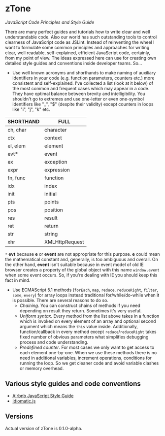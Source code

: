 # zTone

*JavaScript Code Principles and Style Guide*

There are many perfect guides and tutorials how to write clear and well understandable code. Also our world has such outstanding tools to control clearness of JavaScript code as JSLint. Instead of reinventing the wheel I want to formulate some common principles and approaches for writing clear, well readable, self-explained, efficient JavaScript code, certainly, from my point of view. The ideas expressed here can use for creating own detailed style guides and conventions inside developer teams. So...

- Use well known acronyms and shorthands to make naming of auxiliary identifiers in your code (e.g. function parameters, counters etc.) more consistent and self-explained. I've collected a list (look at it below) of the most common and frequent cases which may appear in a code. They have optimal balance between brevity and intelligibility. You shouldn't go to extremes and use one-letter or even one-symbol identifiers like "_", "$" (despite their validity) except counters in loops like "i", "j", "k" etc.

SHORTHAND |FULL
----------|----------
ch, char  |character
ctx       |context
el, elem  |element
evt*      |event
ex        |exception
expr      |expression
fn, func  |function
idx       |index
init      |initial
pts       |points
pos       |position
res       |result
ret       |return
str       |string
xhr       |XMLHttpRequest

`*` **evt** because **e** or **event** are not appropriate for this purpose. **e** could mean the mathematical constant and, generally, is too ambiguous and overall. On the other hand, **event** isn't suitable because in event model of old IE browser creates a property of the global object with this name `window.event` when some event occurs. So, if you're dealing with IE you should keep this fact in mind.

- Use ECMAScript 5.1 methods (`forEach`, `map`, `reduce`, `reduceRight`, `filter`, `some`, `every`) for array loops instead traditional for/while/do-while when it is possible. There are several reasons to do so.
	- *Chaining*. You can construct chains of methods if you need depending on result they return. Sometimes it's very useful.
	- *Uniform syntax*. Every method from the list above takes in a function which is invoked on every element of an array and optional second argument which means the `this` value inside. Additionally, function/callback in every method except `reduce`/`reduceRight` takes fixed number of obvious parameters what simplifies debugging process and code understanding.
	- *Predefined counter*. For most cases we only want to get access to each element one-by-one. When we use these methods there is no need in additional variables, increment operations, conditions for running the loop. So we get cleaner code and avoid variable clashes or memory overhead.

## Various style guides and code conventions

- [Airbnb JavaScript Style Guide](https://github.com/airbnb/javascript#airbnb-javascript-style-guide-)
- [Idiomatic.js](https://github.com/rwaldron/idiomatic.js#principles-of-writing-consistent-idiomatic-javascript)

## Versions

Actual version of zTone is 0.1.0-alpha.